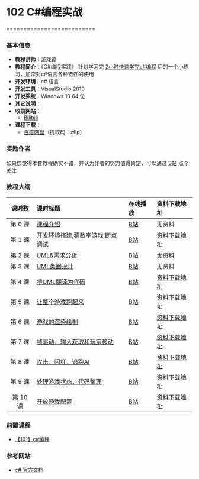 # 102  C#编程实战

==========================

### 基本信息

- **教程讲师**：[游戏谭](https://space.bilibili.com/481436151)
- **教程简介**：《C#编程实践》 针对学习完 [2小时快速学完c#编程](https://www.bilibili.com/video/BV1sy4y1u7cw) 后的一个小练习，加深对c#语言各种特性的使用
- **开发环境**：c# 语言 
- **开发工具**：VisualStudio 2019
- **开发系统**：Windows 10 64 位
- **其它说明**：
- **收录网站**：
	- [Bilibili](https://www.bilibili.com/video/BV1Ew411o73C) 
- **课程下载**：
	- [百度网盘](https://pan.baidu.com/s/1f_GYjUuD5hB6rbwXQNbebQ )（提取码：zflp）

### 奖励作者
如果您觉得本套教程确实不错，并认为作者的努力值得肯定，可以通过 [B站](https://space.bilibili.com/481436151) 点个关注

### 教程大纲

| 课时数 | 课时标题 | 在线播放 |资料下载地址|
|:-----:|:--------|:-------|:-------|
|第 0 课|[课程介绍](Doc/Lecture01.md)|[B站](https://www.bilibili.com/video/BV1Ew411o73C?p=1)|无资料
|第 1 课|[开发环境搭建,猜数字游戏,断点调试](Doc/Lecture01.md)|[B站](https://www.bilibili.com/video/BV1Ew411o73C?p=2)|[资料下载地址](https://github.com/GamesTan/102_CSCodingTrain/archive/refs/tags/v0.0.4.zip)
|第 2 课|[UML&需求分析](Doc/Lecture03.md)|[B站](https://www.bilibili.com/video/BV1Ew411o73C?p=4)|无资料
|第 3 课|[UML类图设计](Doc/Lecture03.md)|[B站](https://www.bilibili.com/video/BV1Ew411o73C?p=5)|无资料
|第 4 课|[将UML翻译为代码](Doc/Lecture03.md)|[B站](https://www.bilibili.com/video/BV1Ew411o73C?p=6)|[资料下载地址](https://github.com/GamesTan/102_CSCodingTrain/archive/refs/tags/v0.0.4.zip) 
|第 5 课|[让整个游戏跑起来](Doc/Lecture03.md)|[B站](https://www.bilibili.com/video/BV1Ew411o73C?p=7)|[资料下载地址](https://github.com/GamesTan/102_CSCodingTrain/archive/refs/tags/v0.0.5.zip) 
|第 6 课|[游戏的渲染绘制](Doc/Lecture03.md)|[B站](https://www.bilibili.com/video/BV1Ew411o73C?p=8)|[资料下载地址](https://github.com/GamesTan/102_CSCodingTrain/archive/refs/tags/v0.0.6.zip) 
|第 7 课|[帧驱动，输入获取和玩家移动](Doc/Lecture03.md)|[B站](https://www.bilibili.com/video/BV1Ew411o73C?p=9)|[资料下载地址](https://github.com/GamesTan/102_CSCodingTrain/archive/refs/tags/v0.0.7.zip) 
|第 8 课|[攻击，闪红，逃跑AI](Doc/Lecture03.md)|[B站](https://www.bilibili.com/video/BV1Ew411o73C?p=10)|[资料下载地址](https://github.com/GamesTan/102_CSCodingTrain/archive/refs/tags/v0.0.8.zip) 
|第 9 课|[处理游戏状态，代码整理](Doc/Lecture03.md)|[B站](https://www.bilibili.com/video/BV1Ew411o73C?p=11)|[资料下载地址](https://github.com/GamesTan/102_CSCodingTrain/archive/refs/tags/v0.0.9.zip) 
|第 10 课|[开放游戏配置](Doc/Lecture03.md)|[B站](https://www.bilibili.com/video/BV1Ew411o73C?p=12)|[资料下载地址](https://github.com/GamesTan/102_CSCodingTrain/archive/refs/tags/v0.0.10.zip) 

### 前置课程
- [【101】c#编程](https://www.bilibili.com/video/BV1sy4y1u7cw)

### 参考网站
- [c# 官方文档](https://docs.microsoft.com/zh-cn/dotnet/csharp/)
